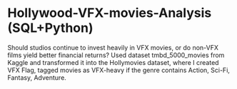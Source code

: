 # Hollywood-VFX-movies-Analysis (SQL+Python)
 Should studios continue to invest heavily in VFX movies, or do non-VFX films yield better financial returns?
Used dataset tmbd_5000_movies from Kaggle and transformed it into the Hollymovies dataset, where I created VFX Flag, tagged movies as VFX-heavy if the genre contains Action, Sci-Fi, Fantasy, Adventure.
